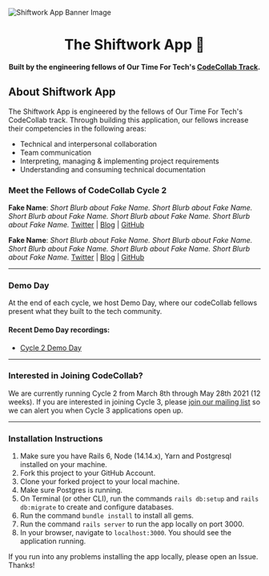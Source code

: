 ![Shiftwork App Banner Image](https://i.ibb.co/N9ZzDg1/readme-banner.jpg])

<div align="center">
  <h1>The Shiftwork App 📆</h1>
  <strong>Built by the engineering fellows of Our Time For Tech's <a href="https://ourtimefortech.org">CodeCollab Track</a>.</strong>
</div>

## About Shiftwork App

The Shiftwork App is engineered by the fellows of Our Time For Tech's CodeCollab track. Through building this application, our fellows increase their competencies in the following areas:
- Technical and interpersonal collaboration
- Team communication
- Interpreting, managing & implementing project requirements
- Understanding and consuming technical documentation

### Meet the Fellows of CodeCollab Cycle 2

**Fake Name**: *Short Blurb about Fake Name. Short Blurb about Fake Name. Short Blurb about Fake Name. Short Blurb about Fake Name. Short Blurb about Fake Name.*
[Twitter](https://twitter.com) | [Blog](https://arit.dev) | [GitHub](https://github.com)

**Fake Name**: *Short Blurb about Fake Name. Short Blurb about Fake Name. Short Blurb about Fake Name. Short Blurb about Fake Name. Short Blurb about Fake Name.*
[Twitter](https://twitter.com) | [Blog](https://arit.dev) | [GitHub](https://github.com)

<hr />

### Demo Day

At the end of each cycle, we host Demo Day, where our codeCollab fellows present what they built to the tech community.

#### Recent Demo Day recordings:
- [Cycle 2 Demo Day](https://example.com)

<hr />

### Interested in Joining CodeCollab?

We are currently running Cycle 2 from March 8th through May 28th 2021 (12 weeks). If you are interested in joining Cycle 3, please [join our mailing list](https://ourtimefortech.org/#apply) so we can alert you when Cycle 3 applications open up.

<hr />

### Installation Instructions
1. Make sure you have Rails 6, Node (14.14.x), Yarn and Postgresql installed on your machine.
2. Fork this project to your GitHub Account.
3. Clone your forked project to your local machine.
4. Make sure Postgres is running.
5. On Terminal (or other CLI), run the commands `rails db:setup` and `rails db:migrate` to create and configure databases.
6. Run the command `bundle install` to install all gems.
7. Run the command `rails server` to run the app locally on port 3000.
8. In your browser, navigate to `localhost:3000`. You should see the application running.

If you run into any problems installing the app locally, please open an Issue. Thanks!